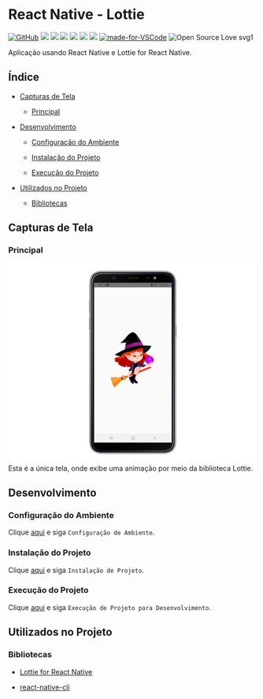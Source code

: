 # React Native - Lottie

[![GitHub](https://img.shields.io/github/license/mashape/apistatus.svg)](https://github.com/osvaldokalvaitir/react-native-lottie/blob/master/LICENSE)
![](https://img.shields.io/github/package-json/v/osvaldokalvaitir/react-native-lottie.svg)
![](https://img.shields.io/github/last-commit/osvaldokalvaitir/react-native-lottie.svg?color=red)
![](https://img.shields.io/github/languages/top/osvaldokalvaitir/react-native-lottie.svg?color=yellow)
![](https://img.shields.io/github/languages/count/osvaldokalvaitir/react-native-lottie.svg?color=lightgrey)
![](https://img.shields.io/github/languages/code-size/osvaldokalvaitir/react-native-lottie.svg)
![](https://img.shields.io/github/repo-size/osvaldokalvaitir/react-native-lottie.svg?color=blueviolet)
[![made-for-VSCode](https://img.shields.io/badge/Made%20for-VSCode-1f425f.svg)](https://code.visualstudio.com/)
![Open Source Love svg1](https://badges.frapsoft.com/os/v1/open-source.svg?v=103)

Aplicação usando React Native e Lottie for React Native.

## Índice

- [Capturas de Tela](#capturas-de-tela)

  - [Principal](#principal)

- [Desenvolvimento](#desenvolvimento)

  - [Configuração do Ambiente](#configuração-do-ambiente)

  - [Instalação do Projeto](#instalação-do-projeto)

  - [Execução do Projeto](#execução-do-projeto)

- [Utilizados no Projeto](#utilizados-no-projeto)

  - [Bibliotecas](#bibliotecas)

## Capturas de Tela

### Principal

![Main](/assets/main.png)
Esta é a única tela, onde exibe uma animação por meio da biblioteca Lottie.

## Desenvolvimento

### Configuração do Ambiente

Clique [aqui](https://github.com/osvaldokalvaitir/projects-settings/blob/master/README.md) e siga `Configuração de Ambiente`.

### Instalação do Projeto

Clique [aqui](https://github.com/osvaldokalvaitir/projects-settings/blob/master/nodejs/nodejs.md) e siga `Instalação de Projeto`.

### Execução do Projeto

Clique [aqui](https://github.com/osvaldokalvaitir/projects-settings/blob/master/nodejs/libs/react-native-cli.md) e siga `Execução de Projeto para Desenvolvimento`.

## Utilizados no Projeto

### Bibliotecas

- [Lottie for React Native](https://github.com/osvaldokalvaitir/projects-settings/blob/master/nodejs/libs/lottie-react-native.md)

- [react-native-cli](https://github.com/osvaldokalvaitir/projects-settings/blob/master/nodejs/libs/react-native-cli.md)
